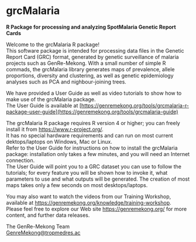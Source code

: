 # grcMalaria
<b>R Package for processing and analyzing SpotMalaria Genetic Report Cards</b>

Welcome to the grcMalaria R package!
<br/>This software package is intended for processing data files in the Genetic Report Card (GRC) format, generated by genetic surveillance of malaria projects such as GenRe-Mekong. With a small number of simple R commads, the grcMalaria library generates maps of prevalence, allele proportions, diversity and clustering, as well as genetic epidemiology analyses such as PCA and nighbour-joining trees.

We have provided a User Guide as well as video tutorials to show how to make use of the grcMalaria package.
<br/>The User Guide is available at [https://genremekong.org/tools/grcmalaria-r-package-user-guide](https://genremekong.org/tools/grcmalaria-guide)

The grcMalaria R package requires R version 4 or higher; you can freely install it from https://www.r-project.org/.
<br/>It has no special hardware requirements and can run on most current dektops/laptops on Windows, Mac or Linux.
<br/>Refer to the User Guide for instructions on how to install the grcMalaria package: installation only takes a few minutes, and you will need an Internet connection.
<br/>The User Guide will point you to a GRC dataset you can use to follow the tutorials; for every feature you will be shown how to invoke it, what parameters to use and what outputs will be generated. The creation of most maps takes only a few seconds on most desktops/laptops.

You may also want to watch the videos from our Training Workshop, available at https://genremekong.org/knowledge/training-workshop.
<br/>Please feel free to explore our Web site https://genremekong.org/ for more content, and further data releases.

The GenRe-Mekong Team
<br/>GenreMekong@tropmedres.ac
